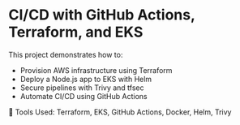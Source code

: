 
# CI/CD with GitHub Actions, Terraform, and EKS

This project demonstrates how to:
- Provision AWS infrastructure using Terraform
- Deploy a Node.js app to EKS with Helm
- Secure pipelines with Trivy and tfsec
- Automate CI/CD using GitHub Actions

📌 Tools Used: Terraform, EKS, GitHub Actions, Docker, Helm, Trivy

